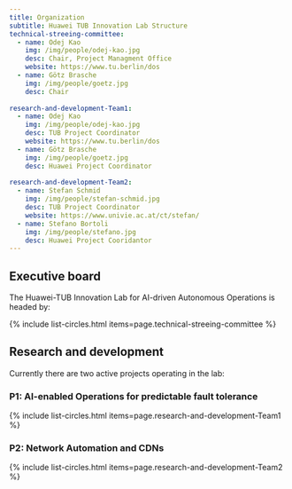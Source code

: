 ```yaml
---
title: Organization
subtitle: Huawei TUB Innovation Lab Structure
technical-streeing-committee:
  - name: Odej Kao
    img: /img/people/odej-kao.jpg
    desc: Chair, Project Managment Office
    website: https://www.tu.berlin/dos
  - name: Götz Brasche
    img: /img/people/goetz.jpg
    desc: Chair
  
research-and-development-Team1:
  - name: Odej Kao
    img: /img/people/odej-kao.jpg
    desc: TUB Project Coordinator
    website: https://www.tu.berlin/dos
  - name: Götz Brasche
    img: /img/people/goetz.jpg
    desc: Huawei Project Coordinator
   
research-and-development-Team2:
  - name: Stefan Schmid
    img: /img/people/stefan-schmid.jpg
    desc: TUB Project Coordinator
    website: https://www.univie.ac.at/ct/stefan/
  - name: Stefano Bortoli
    img: /img/people/stefano.jpg
    desc: Huawei Project Cooridantor
---
```



## Executive board

The Huawei-TUB Innovation Lab for AI-driven Autonomous Operations is headed by:

{% include list-circles.html items=page.technical-streeing-committee %}


## Research and development

Currently there are two active projects operating in the lab:

### P1: AI-enabled Operations for predictable fault tolerance

{% include list-circles.html items=page.research-and-development-Team1 %}

### P2: Network Automation and CDNs

{% include list-circles.html items=page.research-and-development-Team2 %}

<!-- ## Members

Members are people actively involved in, and contributing to, the JointLab activities.

{% include list-circles.html items=page.members %} -->


<!-- ## Advisory board

We are extremely lucky to have the following people supporting and guiding our efforts:
{% include list-circles.html items=page.advisory-board %} -->

<!--
members:
 - name: Anton Altenbernd
    img: /img/people/default.jpeg
    desc: PhD student
  - name: Jasmin Bogatinovski
    img: /img/people/jasmin-bogatinovski.jpeg
    desc: PostDoc
    website: https://www.cit.tu-berlin.de/kao/
  - name: Nedelkoski Sasho
    img: /img/people/sasho.jpg
    desc: PostDoc
    url: https://www.user.tu-berlin.de/sasho/
  - name: Acker Alexander
    img: /img/people/alex.jpg
    desc: PostDoc
  - name: Soeren Becker
    img: /img/people/zoki.png
    desc: PostDoc
  - name: Li Wu
    img: /img/people/li.jpg
    desc: PostDoc
  - name: Thorsten Wittkopp
    img: /img/people/default.jpg
    desc: PostDoc -->
